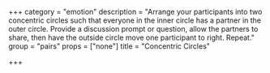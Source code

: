 +++
category = "emotion"
description = "Arrange your participants into two concentric circles such that everyone in the inner circle has a partner in the outer circle. Provide a discussion prompt or question, allow the partners to share, then have the outside circle move one participant to right. Repeat."
group = "pairs"
props = ["none"]
title = "Concentric Circles"

+++
